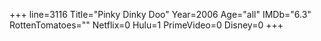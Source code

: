 +++
line=3116
Title="Pinky Dinky Doo"
Year=2006
Age="all"
IMDb="6.3"
RottenTomatoes=""
Netflix=0
Hulu=1
PrimeVideo=0
Disney=0
+++

